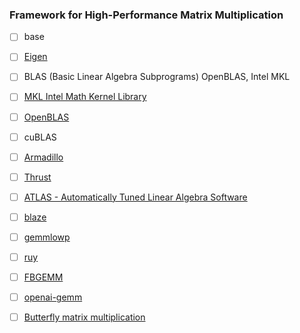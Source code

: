 ### Framework for High-Performance Matrix Multiplication

- [ ] base
- [ ] [Eigen](https://gitlab.com/libeigen/eigen)
- [ ] BLAS (Basic Linear Algebra Subprograms) OpenBLAS, Intel MKL
- [ ] [MKL Intel Math Kernel Library](https://github.com/oneapi-src/oneMKL)
- [ ] [OpenBLAS](https://github.com/OpenMathLib/OpenBLAS)
- [ ] cuBLAS
- [ ] [Armadillo](https://github.com/conradsnicta/armadillo-code)
- [ ] [Thrust](https://github.com/NVIDIA/thrust)
- [ ] [ATLAS - Automatically Tuned Linear Algebra Software](https://github.com/math-atlas/math-atlas)
- [ ] [blaze](https://bitbucket.org/blaze-lib/blaze/src/master/)

- [ ] [gemmlowp](https://github.com/google/gemmlowp/)
- [ ] [ruy](https://github.com/google/ruy)
- [ ] [FBGEMM](https://github.com/pytorch/FBGEMM)
- [ ] [openai-gemm](https://github.com/openai/openai-gemm)
- [ ] [Butterfly matrix multiplication](https://github.com/HazyResearch/butterfly)

